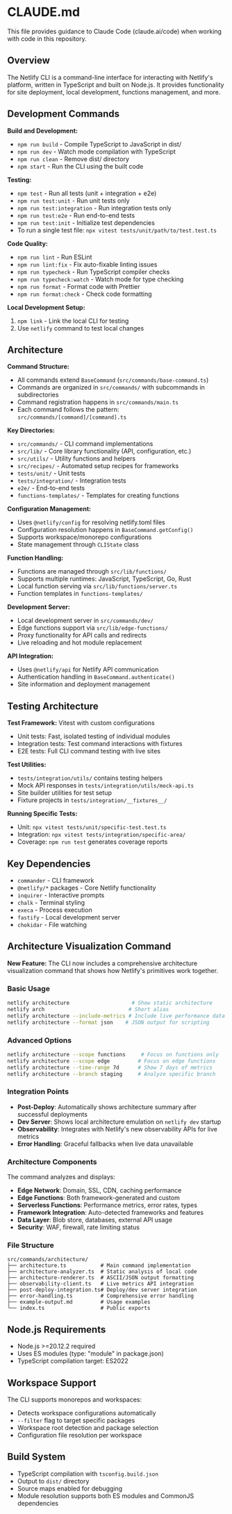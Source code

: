 # CLAUDE.md

This file provides guidance to Claude Code (claude.ai/code) when working with code in this repository.

## Overview

The Netlify CLI is a command-line interface for interacting with Netlify's platform, written in TypeScript and built on Node.js. It provides functionality for site deployment, local development, functions management, and more.

## Development Commands

**Build and Development:**
- `npm run build` - Compile TypeScript to JavaScript in dist/
- `npm run dev` - Watch mode compilation with TypeScript
- `npm run clean` - Remove dist/ directory
- `npm start` - Run the CLI using the built code

**Testing:**
- `npm test` - Run all tests (unit + integration + e2e)
- `npm run test:unit` - Run unit tests only
- `npm run test:integration` - Run integration tests only
- `npm run test:e2e` - Run end-to-end tests
- `npm run test:init` - Initialize test dependencies
- To run a single test file: `npx vitest tests/unit/path/to/test.test.ts`

**Code Quality:**
- `npm run lint` - Run ESLint
- `npm run lint:fix` - Fix auto-fixable linting issues
- `npm run typecheck` - Run TypeScript compiler checks
- `npm run typecheck:watch` - Watch mode for type checking
- `npm run format` - Format code with Prettier
- `npm run format:check` - Check code formatting

**Local Development Setup:**
1. `npm link` - Link the local CLI for testing
2. Use `netlify` command to test local changes

## Architecture

**Command Structure:**
- All commands extend `BaseCommand` (`src/commands/base-command.ts`)
- Commands are organized in `src/commands/` with subcommands in subdirectories
- Command registration happens in `src/commands/main.ts`
- Each command follows the pattern: `src/commands/[command]/[command].ts`

**Key Directories:**
- `src/commands/` - CLI command implementations
- `src/lib/` - Core library functionality (API, configuration, etc.)
- `src/utils/` - Utility functions and helpers
- `src/recipes/` - Automated setup recipes for frameworks
- `tests/unit/` - Unit tests
- `tests/integration/` - Integration tests
- `e2e/` - End-to-end tests
- `functions-templates/` - Templates for creating functions

**Configuration Management:**
- Uses `@netlify/config` for resolving netlify.toml files
- Configuration resolution happens in `BaseCommand.getConfig()`
- Supports workspace/monorepo configurations
- State management through `CLIState` class

**Function Handling:**
- Functions are managed through `src/lib/functions/`
- Supports multiple runtimes: JavaScript, TypeScript, Go, Rust
- Local function serving via `src/lib/functions/server.ts`
- Function templates in `functions-templates/`

**Development Server:**
- Local development server in `src/commands/dev/`
- Edge functions support via `src/lib/edge-functions/`
- Proxy functionality for API calls and redirects
- Live reloading and hot module replacement

**API Integration:**
- Uses `@netlify/api` for Netlify API communication
- Authentication handling in `BaseCommand.authenticate()`
- Site information and deployment management

## Testing Architecture

**Test Framework:** Vitest with custom configurations
- Unit tests: Fast, isolated testing of individual modules
- Integration tests: Test command interactions with fixtures
- E2E tests: Full CLI command testing with live sites

**Test Utilities:**
- `tests/integration/utils/` contains testing helpers
- Mock API responses in `tests/integration/utils/mock-api.ts`
- Site builder utilities for test setup
- Fixture projects in `tests/integration/__fixtures__/`

**Running Specific Tests:**
- Unit: `npx vitest tests/unit/specific-test.test.ts`
- Integration: `npx vitest tests/integration/specific-area/`
- Coverage: `npm run test` generates coverage reports

## Key Dependencies

- `commander` - CLI framework
- `@netlify/*` packages - Core Netlify functionality
- `inquirer` - Interactive prompts
- `chalk` - Terminal styling
- `execa` - Process execution
- `fastify` - Local development server
- `chokidar` - File watching

## Architecture Visualization Command

**New Feature:** The CLI now includes a comprehensive architecture visualization command that shows how Netlify's primitives work together.

### Basic Usage
```bash
netlify architecture                    # Show static architecture
netlify arch                           # Short alias
netlify architecture --include-metrics # Include live performance data
netlify architecture --format json    # JSON output for scripting
```

### Advanced Options
```bash
netlify architecture --scope functions     # Focus on functions only
netlify architecture --scope edge         # Focus on edge functions
netlify architecture --time-range 7d      # Show 7 days of metrics
netlify architecture --branch staging     # Analyze specific branch
```

### Integration Points
- **Post-Deploy**: Automatically shows architecture summary after successful deployments
- **Dev Server**: Shows local architecture emulation on `netlify dev` startup
- **Observability**: Integrates with Netlify's new observability APIs for live metrics
- **Error Handling**: Graceful fallbacks when live data unavailable

### Architecture Components
The command analyzes and displays:
- **Edge Network**: Domain, SSL, CDN, caching performance
- **Edge Functions**: Both framework-generated and custom
- **Serverless Functions**: Performance metrics, error rates, types
- **Framework Integration**: Auto-detected frameworks and features
- **Data Layer**: Blob store, databases, external API usage
- **Security**: WAF, firewall, rate limiting status

### File Structure
```
src/commands/architecture/
├── architecture.ts           # Main command implementation
├── architecture-analyzer.ts  # Static analysis of local code
├── architecture-renderer.ts  # ASCII/JSON output formatting
├── observability-client.ts   # Live metrics API integration
├── post-deploy-integration.ts# Deploy/dev server integration
├── error-handling.ts         # Comprehensive error handling
├── example-output.md         # Usage examples
└── index.ts                  # Public exports
```

## Node.js Requirements

- Node.js >=20.12.2 required
- Uses ES modules (type: "module" in package.json)
- TypeScript compilation target: ES2022

## Workspace Support

The CLI supports monorepos and workspaces:
- Detects workspace configurations automatically
- `--filter` flag to target specific packages
- Workspace root detection and package selection
- Configuration file resolution per workspace

## Build System

- TypeScript compilation with `tsconfig.build.json`
- Output to `dist/` directory
- Source maps enabled for debugging
- Module resolution supports both ES modules and CommonJS dependencies